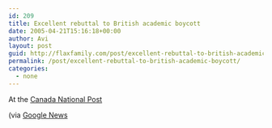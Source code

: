 ```yaml
---
id: 209
title: Excellent rebuttal to British academic boycott
date: 2005-04-21T15:16:18+00:00
author: Avi
layout: post
guid: http://flaxfamily.com/post/excellent-rebuttal-to-british-academic-boycott/
permalink: /post/excellent-rebuttal-to-british-academic-boycott/
categories:
  - none
---
```

At the [Canada National Post](http://www.canada.com/national/nationalpost/news/issuesideas/story.html?id=e0b981f0-ca21-40a8-b500-bf8c5e82be56)

(via [Google News](http://news.google.com/)